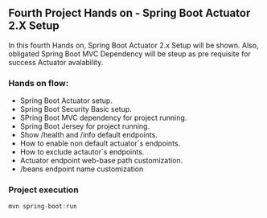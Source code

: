 <h2>Fourth Project Hands on - Spring Boot Actuator 2.X Setup</h2>

In this fourth Hands on, Spring Boot Actuator 2.x Setup will be shown. Also, obligated Spring Boot MVC Dependency will be steup as pre requisite for success Actuator avalability.


<h3> Hands on flow:</h3>

* Spring Boot Actuator setup.
* Spring Boot Security Basic setup.
* SPring Boot MVC dependency for project running.
* Spring Boot Jersey for project running.
* Show /health and /info default endpoints.
* How to enable non default actuator`s endpoints.
* How to exclude actautor`s endpoints.
* Actuator endpoint web-base path customization.
* /beans endpoint name customization

<h3>Project execution</h3>

````java
mvn spring-boot:run 
````
